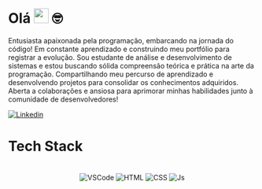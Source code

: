 # Olá <img src="https://media.giphy.com/media/hvRJCLFzcasrR4ia7z/giphy.gif" width="30"> 🤓

Entusiasta apaixonada pela programação, embarcando na jornada do código! Em constante aprendizado e construindo meu portfólio para registrar a evolução. 
Sou estudante de análise e desenvolvimento de sistemas e estou buscando sólida compreensão teórica e prática na arte da programação. Compartilhando meu percurso de aprendizado e desenvolvendo projetos para consolidar os conhecimentos adquiridos. Aberta a colaborações e ansiosa para aprimorar minhas habilidades junto à comunidade de desenvolvedores!

<a href="http://linkedin.com/in/karina-meira" target="_blank">
 <img align="center" src="https://img.shields.io/badge/LinkedIn-0077B5?style=for-the-badge&logo=linkedin&logoColor=white" alt="Linkedin"/>
</a>

# Tech Stack
<div align="center"><br>
<img align="center" alt="VSCode" src="https://img.shields.io/badge/Visual_Studio_Code-0078D4?style=for-the-badge&logo=visual%20studio%20code&logoColor=white">
<img align="center" alt="HTML" src="https://img.shields.io/badge/HTML5-E34F26?style=for-the-badge&logo=html5&logoColor=white">
<img align="center" alt="CSS" src="https://img.shields.io/badge/CSS3-1572B6?style=for-the-badge&logo=css3&logoColor=white">
<img align="center" alt="Js" src="https://img.shields.io/badge/JavaScript-323330?style=for-the-badge&logo=javascript&logoColor=F7DF1E">
